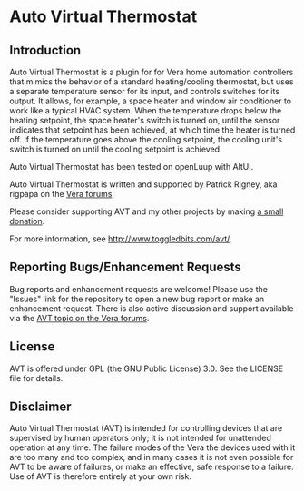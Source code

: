 # Auto Virtual Thermostat #

## Introduction ##

Auto Virtual Thermostat is a plugin for for Vera home automation controllers that mimics the behavior of a standard heating/cooling
thermostat, but uses a separate temperature sensor for its input, and controls switches for its output. It
allows, for example, a space heater and window air conditioner to work like a typical HVAC system. When the
temperature drops below the heating setpoint, the space heater's switch is turned on, until the sensor indicates that
setpoint has been achieved, at which time the heater is turned off. If the temperature goes above the cooling 
setpoint, the cooling unit's switch is turned on until the cooling setpoint is achieved.

Auto Virtual Thermostat has been tested on openLuup with AltUI.

Auto Virtual Thermostat is written and supported by Patrick Rigney, aka rigpapa on the [Vera forums](http://forum.micasaverde.com/index.php/topic,54232.0.html).

Please consider supporting AVT and my other projects by making
[a small donation](https://www.toggledbits.com/donate).

For more information, see <http://www.toggledbits.com/avt/>.

## Reporting Bugs/Enhancement Requests ##

Bug reports and enhancement requests are welcome! Please use the "Issues" link for the repository to open a new bug report or make an enhancement request.
There is also active discussion and support available via the [AVT topic on the Vera forums](http://forum.micasaverde.com/index.php/topic,54232.0.html).

## License ##

AVT is offered under GPL (the GNU Public License) 3.0. See the LICENSE file for details.

## Disclaimer ##

Auto Virtual Thermostat (AVT) is intended for controlling devices that are supervised by human operators only; it is not
intended for unattended operation at any time. The failure modes of the Vera the devices used with it are too
many and too complex, and in many cases it is not even possible for AVT to be aware of failures, or make
an effective, safe response to a failure. Use of AVT is therefore entirely at your own risk.
